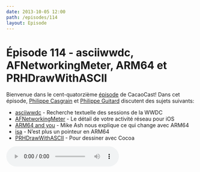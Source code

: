 ```yaml
---
date: 2013-10-05 12:00
path: /episodes/114
layout: Episode
---
```

# Épisode 114 - asciiwwdc, AFNetworkingMeter, ARM64 et PRHDrawWithASCII
<p>Bienvenue dans le cent-quatorzième <a href="https://cacaocast.com/media/cacaocast_114.mp3" title="CacaoCast Episode 114">épisode</a> de CacaoCast! Dans cet épisode, <a href="http://www.twitter.com/philippec" title="Philippe Casgrain sur Twitter">Philippe Casgrain</a> et <a href="http://www.twitter.com/philippeguitard" title="Philippe Guitard sur Twitter">Philippe Guitard</a> discutent des sujets suivants:</p>
<ul><li><a href="http://asciiwwdc.com" title="asciiwwdc">asciiwwdc</a> - Recherche textuelle des sessions de la WWDC</li>
<li><a href="https://github.com/stanislaw/AFNetworkingMeter" title="AFNetworkingMeter">AFNetworkingMeter</a> - Le détail de votre activité réseau pour iOS</li>
<li><a href="http://mikeash.com/pyblog/friday-qa-2013-09-27-arm64-and-you.html" title="ARM64 and you">ARM64 and you</a> - Mike Ash nous explique ce qui change avec ARM64</li>
<li><a href="http://www.sealiesoftware.com/blog/archive/2013/09/24/objc_explain_Non-pointer_isa.htm" title="isa">isa</a> - N’est plus un pointeur en ARM64</li>
<li><a href="https://github.com/boredzo/PRHDrawWithASCII" title="PRHDrawWithASCII">PRHDrawWithASCII</a> - Pour dessiner avec Cocoa</li>
</ul>
<p><audio controls><source src="https://cacaocast.com/media/cacaocast_114.mp3" type="audio/mpeg"><source src="https://cacaocast.com/media/cacaocast_114.mp3" type="audio/mp4">Votre navigateur ne supporte pas l'élément audio / Your browser does not support the audio element.</audio></p>
